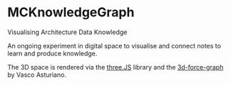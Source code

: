 # MCKnowledgeGraph

Visualising Architecture Data Knowledge

An ongoing experiment in digital space to visualise and connect notes to learn and produce knowledge.

The 3D space is rendered via the [three.JS](https://threejs.org/) library and the [3d-force-graph](https://github.com/vasturiano/3d-force-graph) by Vasco Asturiano.
